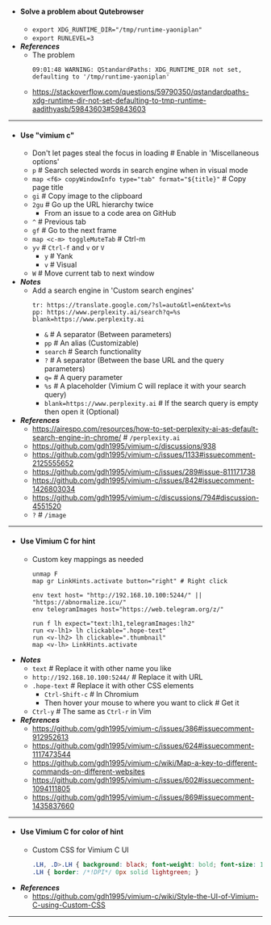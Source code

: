 - #### Solve a problem about Qutebrowser
    - `export XDG_RUNTIME_DIR="/tmp/runtime-yaoniplan"`
    - `export RUNLEVEL=3`
- ***References***
    - The problem
      ```
      09:01:48 WARNING: QStandardPaths: XDG_RUNTIME_DIR not set, defaulting to '/tmp/runtime-yaoniplan'
      ```
    - https://stackoverflow.com/questions/59790350/qstandardpaths-xdg-runtime-dir-not-set-defaulting-to-tmp-runtime-aadithyasb/59843603#59843603
- ---
- #### Use "vimium c"
    - Don't let pages steal the focus in loading # Enable in 'Miscellaneous options'
    - `p` # Search selected words in search engine when in visual mode
    - `map <f6> copyWindowInfo type="tab" format="${title}"` # Copy page title
    - `gi` # Copy image to the clipboard
    - `2gu` # Go up the URL hierarchy twice
        - From an issue to a code area on GitHub
    - `^` # Previous tab
    - `gf` # Go to the next frame
    - `map <c-m> toggleMuteTab` # Ctrl-m
    - `yv` # `Ctrl-f` and `v` or `V`
        - `y` # Yank
        - `v` # Visual
    - `W` # Move current tab to next window
- ***Notes***
    - Add a search engine in 'Custom search engines'
      ```
      tr: https://translate.google.com/?sl=auto&tl=en&text=%s
      pp: https://www.perplexity.ai/search?q=%s blank=https://www.perplexity.ai
      ```
        - `&` # A separator (Between parameters)
        - `pp` # An alias (Customizable)
        - `search` # Search functionality
        - `?` # A separator (Between the base URL and the query parameters)
        - `q=` # A query parameter
        - `%s` # A placeholder (Vimium C will replace it with your search query)
        - `blank=https://www.perplexity.ai` # If the search query is empty then open it (Optional)
- ***References***
    - https://airespo.com/resources/how-to-set-perplexity-ai-as-default-search-engine-in-chrome/ # `/perplexity.ai`
    - https://github.com/gdh1995/vimium-c/discussions/938
    - https://github.com/gdh1995/vimium-c/issues/1133#issuecomment-2125555652
    - https://github.com/gdh1995/vimium-c/issues/289#issue-811171738
    - https://github.com/gdh1995/vimium-c/issues/842#issuecomment-1426803034
    - https://github.com/gdh1995/vimium-c/discussions/794#discussion-4551520
    - `?` # `/image`
- ---
- #### Use Vimium C for hint
    - Custom key mappings as needed
      ```
      unmap F
      map gr LinkHints.activate button="right" # Right click
      
      env text host= "http://192.168.10.100:5244/" || "https://abnormalize.icu/"
      env telegramImages host="https://web.telegram.org/z/"
      
      run f lh expect="text:lh1,telegramImages:lh2"
      run <v-lh1> lh clickable=".hope-text"
      run <v-lh2> lh clickable=".thumbnail"
      map <v-lh> LinkHints.activate
      ```
- ***Notes***
    - `text` # Replace it with other name you like
    - `http://192.168.10.100:5244/` # Replace it with URL
    - `.hope-text` # Replace it with other CSS elements
        - `Ctrl-Shift-c` # In Chromium
        - Then hover your mouse to where you want to click # Get it
    - `Ctrl-y` # The same as `Ctrl-r` in Vim
- ***References***
    - https://github.com/gdh1995/vimium-c/issues/386#issuecomment-912952613
    - https://github.com/gdh1995/vimium-c/issues/624#issuecomment-1117473544
    - https://github.com/gdh1995/vimium-c/wiki/Map-a-key-to-different-commands-on-different-websites
    - https://github.com/gdh1995/vimium-c/issues/602#issuecomment-1094111805
    - https://github.com/gdh1995/vimium-c/issues/869#issuecomment-1435837660
- ---
- #### Use Vimium C for color of hint
    - Custom CSS for Vimium C UI
      ```css
      .LH, .D>.LH { background: black; font-weight: bold; font-size: 15px; color: white;}
      .LH { border: /*!DPI*/ 0px solid lightgreen; }
      ```
- ***References***
    - https://github.com/gdh1995/vimium-c/wiki/Style-the-UI-of-Vimium-C-using-Custom-CSS
- ---
